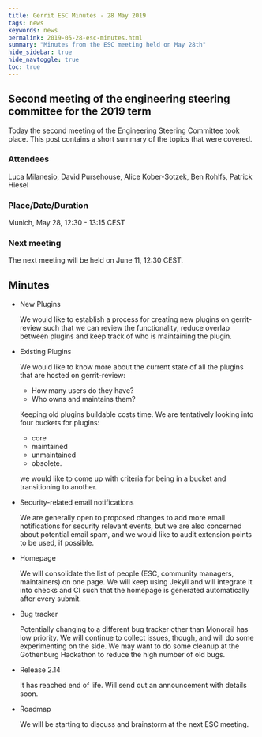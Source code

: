 ```yaml
---
title: Gerrit ESC Minutes - 28 May 2019
tags: news
keywords: news
permalink: 2019-05-28-esc-minutes.html
summary: "Minutes from the ESC meeting held on May 28th"
hide_sidebar: true
hide_navtoggle: true
toc: true
---
```


## Second meeting of the engineering steering committee for the 2019 term

Today the second meeting of the Engineering Steering Committee took
place. This post contains a short summary of the topics that were
covered.

### Attendees

Luca Milanesio, David Pursehouse, Alice Kober-Sotzek, Ben Rohlfs, Patrick Hiesel

### Place/Date/Duration

Munich, May 28, 12:30 - 13:15 CEST

### Next meeting

The next meeting will be held on June 11, 12:30 CEST.

## Minutes

* New Plugins

  We would like to establish a process for creating new plugins on
  gerrit-review such that we can review the functionality, reduce overlap
  between plugins and keep track of who is maintaining the plugin.

* Existing Plugins

  We would like to know more about the current state of all the plugins
  that are hosted on gerrit-review:

  * How many users do they have?
  * Who owns and maintains them?

  Keeping old plugins buildable costs time. We are tentatively looking into
  four buckets for plugins:

  * core
  * maintained
  * unmaintained
  * obsolete.

  we would like to come up with criteria for being in a bucket and
  transitioning to another.

* Security-related email notifications

  We are generally open to proposed changes to add more email notifications
  for security relevant events, but we are also concerned about potential
  email spam, and we would like to audit extension points to be used, if
  possible.

* Homepage

  We will consolidate the list of people (ESC, community managers, maintainers)
  on one page. We will keep using Jekyll and will integrate it into checks and
  CI such that the homepage is generated automatically after every submit.

* Bug tracker

  Potentially changing to a different bug tracker other than Monorail has low
  priority. We will continue to collect issues, though, and will do some
  experimenting on the side. We may want to do some cleanup at the Gothenburg
  Hackathon to reduce the high number of old bugs.

* Release 2.14

  It has reached end of life. Will send out an announcement with details soon.

* Roadmap

  We will be starting to discuss and brainstorm at the next ESC meeting.
